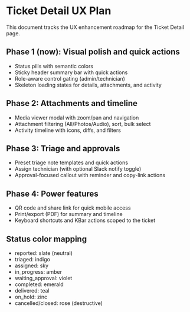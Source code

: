 # Ticket Detail UX Plan

This document tracks the UX enhancement roadmap for the Ticket Detail page.

## Phase 1 (now): Visual polish and quick actions
- Status pills with semantic colors
- Sticky header summary bar with quick actions
- Role-aware control gating (admin/technician)
- Skeleton loading states for details, attachments, and activity

## Phase 2: Attachments and timeline
- Media viewer modal with zoom/pan and navigation
- Attachment filtering (All/Photos/Audio), sort, bulk select
- Activity timeline with icons, diffs, and filters

## Phase 3: Triage and approvals
- Preset triage note templates and quick actions
- Assign technician (with optional Slack notify toggle)
- Approval-focused callout with reminder and copy-link actions

## Phase 4: Power features
- QR code and share link for quick mobile access
- Print/export (PDF) for summary and timeline
- Keyboard shortcuts and KBar actions scoped to the ticket

## Status color mapping
- reported: slate (neutral)
- triaged: indigo
- assigned: sky
- in_progress: amber
- waiting_approval: violet
- completed: emerald
- delivered: teal
- on_hold: zinc
- cancelled/closed: rose (destructive)

